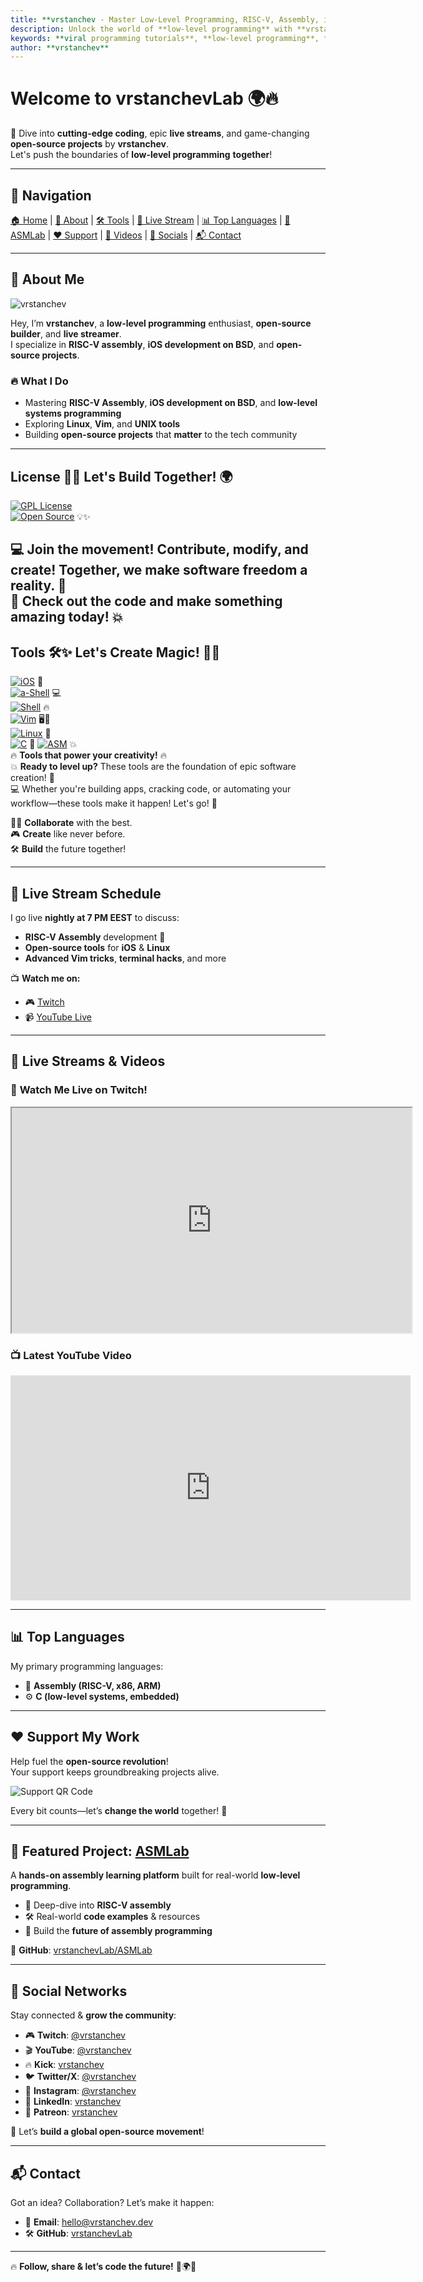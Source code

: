 ```yaml
---
title: **vrstanchev - Master Low-Level Programming, RISC-V, Assembly, iOS Development & Open-Source Tools**
description: Unlock the world of **low-level programming** with **vrstanchev.dev**! Dive into **RISC-V**, **assembly**, **iOS development on BSD**, and powerful **open-source tools**. Learn **Linux tricks**, **Vim hacks**, and get exclusive insights into **systems programming** and **embedded development**. Join a growing tech community of **coders**, **makers**, and **creators**! #vrstanchev #RISC-V #LowLevelProgramming
keywords: **viral programming tutorials**, **low-level programming**, **RISC-V assembly**, **iOS BSD development**, **open-source projects**, **Linux hacks**, **Vim tips**, **systems programming**, **embedded systems**, **tech community**, **C programming**, **terminal tips**, **developer hacks**, **open-source software**, **viral tech videos**
author: **vrstanchev**
---
```


# Welcome to **vrstanchevLab** 🌍🔥  

🚀 Dive into **cutting-edge coding**, epic **live streams**, and game-changing **open-source projects** by **vrstanchev**.  
Let's push the boundaries of **low-level programming** **together**!  

---

## 📌 Navigation  
[🏠 Home](#welcome-to-vrstanchevlab-) | [👤 About](#-about-me) | [🛠 Tools](#-tools) | [📅 Live Stream](#-live-stream-schedule) | [📊 Top Languages](#-top-languages) | [🌟 ASMLab](#-featured-project-asmlab) | [❤️ Support](#-support-my-work) | [🎥 Videos](#-live-streams--videos) | [📢 Socials](#-social-networks) | [📬 Contact](#-contact)  

---

## 👤 About Me  
![vrstanchev](vrs.png)

Hey, I’m **vrstanchev**, a **low-level programming** enthusiast, **open-source builder**, and **live streamer**.  
I specialize in **RISC-V assembly**, **iOS development on BSD**, and **open-source projects**.  

### 🔥 What I Do
- Mastering **RISC-V Assembly**, **iOS development on BSD**, and **low-level systems programming**  
- Exploring **Linux**, **Vim**, and **UNIX tools**  
- Building **open-source projects** that **matter** to the tech community  

---
## License 📜🚀 Let's Build Together! 🌍

[![GPL License](https://img.shields.io/badge/License-GPL%20v3-blue)](https://www.gnu.org/licenses/gpl-3.0)  
[![Open Source](https://img.shields.io/badge/Open%20Source-%E2%9C%94-brightgreen)](https://opensource.org/) 💡✨

💻 Join the movement! Contribute, modify, and create! Together, we make software freedom a reality. 🚀  
📂 Check out the code and make something amazing today! 💥
---
## Tools 🛠️✨ Let's Create Magic! 🎨🚀

[![iOS](https://img.shields.io/badge/OS-iOS%20(BSD%20based)-blue)](https://www.apple.com/ios/) 🍏  
[![a-Shell](https://img.shields.io/badge/Shell-a--Shell%20(UNIX%20reimagined)-green)](https://github.com/waytoolong/a-Shell) 💻  
[![Shell](https://img.shields.io/badge/Shell-%2Fbin%2Fsh-yellow)](https://man7.org/linux/man-pages/man1/sh.1.html) 🔥  
[![Vim](https://img.shields.io/badge/Editor-Vim%20(terminal%20based)-blueviolet)](https://www.vim.org/) 🖥️🎯  
[![Linux](https://img.shields.io/badge/Platform-Linux%20(UNIX%20tools)-orange)](https://www.kernel.org/) 🐧  
[![C](https://img.shields.io/badge/Language-C%20(embedded%20systems)-lightgrey)](https://en.wikipedia.org/wiki/C_(programming_language)) 🔧
[![ASM](https://img.shields.io/badge/Language-ASM%20(Assembly)-darkblue)](https://en.wikipedia.org/wiki/Assembly_language) 💥  
🔥 **Tools that power your creativity!** 🔥  
💥 **Ready to level up?** These tools are the foundation of epic software creation! 🚀  
💻 Whether you're building apps, cracking code, or automating your workflow—these tools make it happen! Let's go! 🌟

👨‍💻 **Collaborate** with the best.  
🎮 **Create** like never before.  
🛠️ **Build** the future together!


---

## 📅 Live Stream Schedule  

I go live **nightly at 7 PM EEST** to discuss:  
- **RISC-V Assembly** development 🚀  
- **Open-source tools** for **iOS** & **Linux**  
- **Advanced Vim tricks**, **terminal hacks**, and more  

📺 **Watch me on:**  
- 🎮 [Twitch](https://www.twitch.tv/vrstanchev)  
- 📹 [YouTube Live](https://www.youtube.com/@vrstanchev/live)  

---

## 🎥 Live Streams & Videos  

### 🔴 **Watch Me Live on Twitch!**  

<iframe
    src="https://player.twitch.tv/?channel=vrstanchev&muted=true&parent=vrstanchev.dev"
    height="360"
    width="640"
    allowfullscreen>
</iframe>

### 📺 **Latest YouTube Video**  

<iframe
    width="640"
    height="360"
    src="https://www.youtube.com/embed/iWKQJDJSvQ0"
    title="YouTube video player"
    frameborder="0"
    allow="accelerometer; autoplay; clipboard-write; encrypted-media; gyroscope; picture-in-picture; web-share"
    referrerpolicy="strict-origin-when-cross-origin"
    allowfullscreen>
</iframe>

---

## 📊 Top Languages  

My primary programming languages:  
- 🏹 **Assembly (RISC-V, x86, ARM)**  
- ⚙️ **C (low-level systems, embedded)**  

---

## ❤️ Support My Work  

Help fuel the **open-source revolution**!  
Your support keeps groundbreaking projects alive.  

![Support QR Code](qr.png)  

Every bit counts—let’s **change the world** together! 🙌  

---

## 🌟 Featured Project: [ASMLab](https://github.com/vrstanchevLab/ASMLab)  

A **hands-on assembly learning platform** built for real-world **low-level programming**.  
- 📖 Deep-dive into **RISC-V assembly**  
- 🛠 Real-world **code examples** & resources  
- 🚀 Build the **future of assembly programming**  

🔗 **GitHub**: [vrstanchevLab/ASMLab](https://github.com/vrstanchevLab/ASMLab)  

---

## 📢 Social Networks  

Stay connected & **grow the community**:  
- 🎮 **Twitch**: [@vrstanchev](https://www.twitch.tv/vrstanchev)  
- 🎬 **YouTube**: [@vrstanchev](https://www.youtube.com/@vrstanchev)  
- 🔥 **Kick**: [vrstanchev](https://kick.com/vrstanchev)  
- 🐦 **Twitter/X**: [@vrstanchev](https://twitter.com/vrstanchev)  
- 📸 **Instagram**: [@vrstanchev](https://www.instagram.com/vrstanchev/)  
- 🔗 **LinkedIn**: [vrstanchev](https://www.linkedin.com/in/vrstanchev)  
- 💖 **Patreon**: [vrstanchev](https://www.patreon.com/vrstanchev)  

🚀 Let’s **build a global open-source movement**!  

---

## 📬 Contact  

Got an idea? Collaboration? Let’s make it happen:  
- 📧 **Email**: [hello@vrstanchev.dev](mailto:hello@vrstanchev.dev)  
- 🛠 **GitHub**: [vrstanchevLab](https://github.com/vrstanchevLab)  

---

🔥 **Follow, share & let’s code the future!** 🚀🌍🔥
